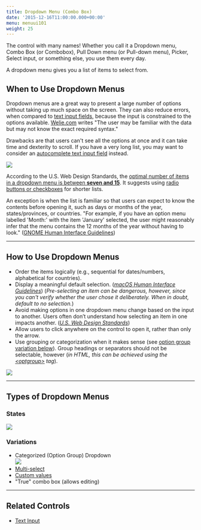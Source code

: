 ```yaml
---
title: Dropdown Menu (Combo Box)
date: '2015-12-16T11:00:00.000+00:00'
menu: menuui101
weight: 25
---
```


The control with many names! Whether you call it a Dropdown menu, Combo Box (or Combobox), Pull Down menu (or Pull-down menu), Picker, Select input, or something else, you use them every day.

A dropdown menu gives you a list of items to select from.

## When to Use Dropdown Menus

Dropdown menus are a great way to present a large number of options without taking up much space on the screen. They can also reduce errors, when compared to [text input fields](../text-input/), because the input is constrained to the options available. [Welie.com](http://www.welie.com/patterns/showPattern.php?patternID=format) writes "The user may be familiar with the data but may not know the exact required syntax."

Drawbacks are that users can't see all the options at once and it can take time and dexterity to scroll. If you have a very long list, you may want to consider an [autocomplete text input field](http://ui-patterns.com/patterns/Autocomplete) instead.

![](//media.balsamiq.com/img/support/tutorials/ui101/print-dialog-dropdown.png)

According to the U.S. Web Design Standards, the [optimal number of items in a dropdown menu is between **seven and 15**](https://standards.usa.gov/components/form-controls/#dropdown). It suggests using [radio buttons or checkboxes](../radio-checkbox/) for shorter lists.

An exception is when the list is familiar so that users can expect to know the contents before opening it, such as days or months of the year, states/provinces, or countries. "For example, if you have an option menu labelled 'Month:' with the item 'January' selected, the user might reasonably infer that the menu contains the 12 months of the year without having to look." ([GNOME Human Interface Guidelines](https://developer.gnome.org/hig/stable/drop-down-lists.html.en))


---

## How to Use Dropdown Menus

* Order the items logically (e.g., sequential for dates/numbers, alphabetical for countries).
* Display a meaningful default selection. ([*macOS Human Interface Guidelines*](https://developer.apple.com/library/content/documentation/UserExperience/Conceptual/OSXHIGuidelines/ControlswithMenus.html)) (*Pre-selecting an item can be dangerous, however, since you can't verify whether the user chose it deliberately. When in doubt, default to no selection.*)
* Avoid making options in one dropdown menu change based on the input to another. Users often don’t understand how selecting an item in one impacts another. ([*U.S. Web Design Standards*](https://standards.usa.gov/components/form-controls/#dropdown))
* Allow users to click anywhere on the control to open it, rather than only the arrow.
* Use grouping or categorization when it makes sense (see [option group variation below](#variations)). Group headings or separators should not be selectable, however (*in HTML, this can be achieved using the [&lt;optgroup&gt;](https://www.w3schools.com/tags/tag_optgroup.asp) tag*).

![](//media.balsamiq.com/img/support/tutorials/ui101/dropdown.png)



---

## Types of Dropdown Menus

### States

![](//media.balsamiq.com/img/support/tutorials/ui101/dropdown-states.png)

### Variations

* Categorized (Option Group) Dropdown  
![](//media.balsamiq.com/img/support/tutorials/ui101/dropdown-variations.png)
* [Multi-select](http://getbootstrap.com/css/#selects)
* [Custom values](https://developer.gnome.org/hig/stable/drop-down-lists.html.en#custom-values)
* "True" combo box (allows editing)

---

## Related Controls 

* [Text Input](../text-input/) 